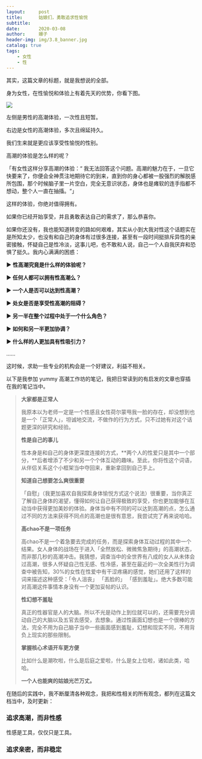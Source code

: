 ```yaml
---
layout:     post
title:      姑娘们，勇敢追求性愉悦
subtitle:   
date:       2020-03-08
author:     姗子
header-img: img/3.8_banner.jpg
catalog: true
tags:
    - 女性
    - 性
---
```




其实，这篇文章的标题，就是我想说的全部。

身为女性，在性愉悦和体验上有着先天的优势，你看下图。

![](https://tva1.sinaimg.cn/large/00831rSTly1gclvp10ulcj30zk0k0tar.jpg)



左侧是男性的高潮体验，一次性且短暂。

右边是女性的高潮体验，多次且绵延持久。

我们生来就是更应该享受性愉悦的性别。

高潮的体验是怎么样的呢？

「有女性这样分享高潮的体验：“ 我无法回答这个问题。高潮的魅力在于，一旦它快要来了，你便会全神贯注地期待它的到来，直到你的身心都被一股强烈的解脱感所包围，那个时候脑子里一片空白，完全无意识状态，身体也是瘫软的连手指都不想动，整个人一直在抽搐。“」

这样的体验，你绝对值得拥有。

如果你已经开始享受，并且勇敢表达自己的需求了，那么恭喜你。

如果你还没有，我也能知道转变的路如何艰难，其实从小到大我对性这个话题实在是所知太少，也没有和自己的身体有过很多连接，甚至有一段时间挺排斥异性的亲密接触，怀疑自己是性冷淡，这事儿吧，也不敢和人说，自己一个人自我厌弃和恐惧了挺久。我内心满满的困惑：

**►** **性高潮究竟是什么样的体验呢？**

**► 任何人都可以拥有性高潮么？**

**► 一个人是否可以达到性高潮？**

**► 处女是否是享受性高潮的阻碍？**

**► 另一半在整个过程中处于一个什么角色？**

**► 如何和另一半更加协调？**

**► 什么样的人更加具有性吸引力？**

……

这时候，求助一些专业的机构会是一个好建议，利益不相关。

以下是我参加 yummy 高潮工作坊的笔记，我把日常读到的有启发的文章也穿插在我的笔记当中。

> **大家都是正常人**
>
> 我原本以为老师一定是一个性感且女性荷尔蒙甩我一脸的存在，却没想到也是一个「正常人」，坦诚地交流，不做作的行为方式，只不过她有对这个话题更深的研究和经验。
>
> **性是自己的事儿**
>
> 性本身是和自己的身体更深度连接的方式，**两个人的性爱只是其中一个部分，**后者增添了不少和另一个个体互动的趣味。至此，你将性这个词语，从伴侣关系这个小框架当中夺回来，重新拿回到自己手上。
>
>  **知道自己想要怎么爽很重要**
>
> 「自慰」（我更加喜欢自我探索身体愉悦方式这个说法）很重要，当你真正了解自己身体的渴望，懂得如何让自己获得极致的享受，你也更加能够在互动当中获得更加美妙的体验。身体当中有不同的可以达到高潮的点，怎么通过不同的方法来获得不同点的高潮也是很有意思，我尝试完了再来说哈哈。
>
>  **高chao不是一项任务**
>
> 高chao不是一个着急要去完成的任务，而是探索身体互动过程的其中一个结果。女人身体的战场在于进入「全然放松、微微焦急期待」的高潮状态，而非那几秒的高潮冲击。我猜想，调查当中的全世界有八成的女人从未体会过高潮，很多人怀疑自己性无感、性冷感，甚至在最近的一次全美性行为调查中被告知，30%的女性在性爱中有干涩疼痛的感觉，她们还用了这样的词来描述这种感受：「令人沮丧」 「丟脸的」 「感到羞耻」。绝大多数可能对高潮这件事情本身没有一个更加妥帖的认识。
>
>  **性幻想不羞耻**
>
> 真正的性器官是人的大脑。所以不光是动作上到位就可以的，还需要充分调动自己的大脑以及五官去感受，去想象。通过性画面幻想也是一个很棒的方法，完全不用为自己脑子当中一些画面感到羞耻，幻想和现实不同，不用背负上现实的那些限制。
>
> **掌握核心术语开车更方便**
>
> 比如什么是潮吹啦，什么是后庭之爱啦，什么是女上位啦，诸如此类，哈哈。
>
> **一个人也能爽的姑娘光芒万丈。**

在随后的实践中，我不断厘清各种观念，我把和性相关的所有观念，都列在这篇文档当中，及时更新：

### 追求高潮，而非性感

性感是工具，仅仅只是工具。



### 追求亲密，而非稳定

